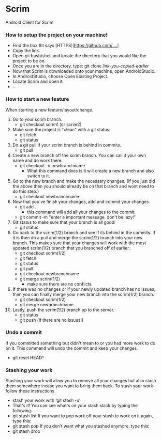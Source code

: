 # Scrim

Android Client for Scrim

### How to setup the project on your machine! ###
* Find the box tht says [HTTPS][https://github.com/....]
* Copy the link. 
* Open git bash/shell and locate the directory that you would like the project to be on.
* Once you are in the directory, type: git clone _link-you-copied-earlier_
* Now that Scrim is downloaded onto your machine, open AndroidStudio.
* In AndroidStudio, choose Open Existing Project. 
* Locate Scrim and open it. 
* ...

### How to start a new feature ###
When starting a new feature/layout/change.

1. Go to your scrim branch. 
	* git checkout scrim1 (or scrim2)
2. Make sure the project is "clean" with a git status. 
	* git fetch
	* git status
3. Do a git pull if your scrim branch is behind in commits. 
	* git pull
4. Create a new branch off the scrim branch. You can call it your own name and do work there.  
	* git checkout -b newbranchname
		* What this command does is it will create a new branch and also switch to it.  
6. Go to the new branch and make the necessary changes. (If you just did the above then you should already be on that branch and wont need to do this step.)
	* git checkout newbranchname
7. Now that you've finish your changes, add and commit your changes. 
	* git add .
		* this command will add all your changes to the commit. 
	* git commit -m "enter a important message. don't be lazy!" 
8. Git status to make sure that your branch is all good! 
	* git status
9. Go back to the scrim(1/2) branch and see if its behind in the commits. If it is then do a pull and merge the scrim(1/2) branch into your new branch. This makes sure that your changes will work with the most updated scrim(1/2) branch that you branched off of earlier. 
	* git checkout scrim(1/2)
	* git fetch
	* git status
	* git pull
	* git checkout newbranchname
	* git merge scrim(1/2)
		* make sure there are no conflicts. 
10. If there was no changes or if your newly updated branch has no issues, then you can finally merge your new branch into the scrim(1/2) branch. 
	* git checkout scrim(1/2)
	* git merge newbranchname
11. Lastly, push the scrim(1/2) branch up to the server.
	* git status
	* git push (if there are no issues!) 

### Undo a commit ###
If you committed something but didn't mean to or you had more work to do on it. This command will undo the commit and keep your changes.
* git reset HEAD^

### Stashing your work ###
Stashing your work will allow you to remove all your changes but also stash them somewhere incase you want to bring them back. To stash your work follow these instructions.
* stash your work with 'git stash -u'
* That's it! 
You can see what's on your stash stack by typing the following:
* git stash list
If you want to pop work off your stash to work on it again, type this:
* git stash pop
If you don't want what you stashed anymore, type this:
* git stash drop
